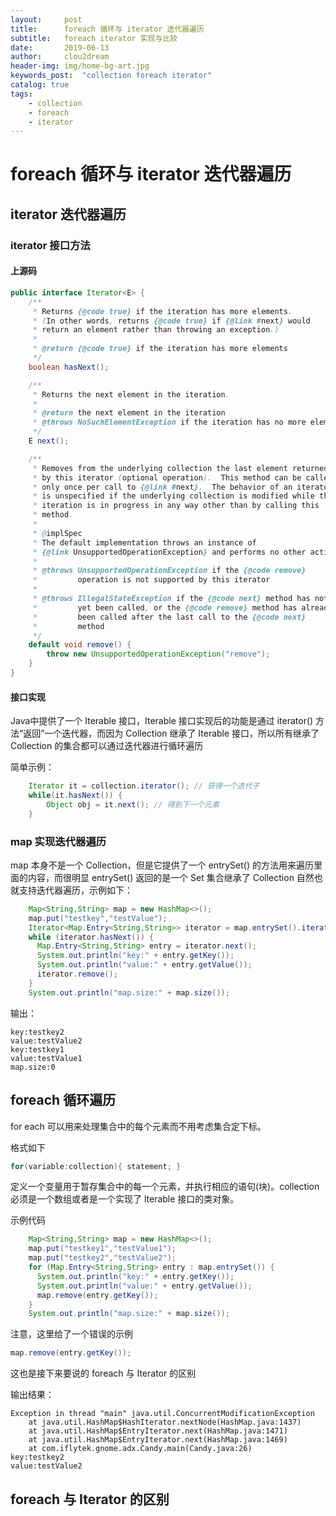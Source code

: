 ```yaml
---
layout:     post
title:      foreach 循环与 iterator 迭代器遍历
subtitle:   foreach iterator 实现与比较
date:       2019-06-13
author:     clou2dream
header-img: img/home-bg-art.jpg
keywords_post:  "collection foreach iterator"
catalog: true
tags:
    - collection
    - foreach
    - iterator
---
```

# foreach 循环与 iterator 迭代器遍历
## iterator 迭代器遍历
### iterator 接口方法
#### 上源码
```java
public interface Iterator<E> {
    /**
     * Returns {@code true} if the iteration has more elements.
     * (In other words, returns {@code true} if {@link #next} would
     * return an element rather than throwing an exception.)
     *
     * @return {@code true} if the iteration has more elements
     */
    boolean hasNext();

    /**
     * Returns the next element in the iteration.
     *
     * @return the next element in the iteration
     * @throws NoSuchElementException if the iteration has no more elements
     */
    E next();

    /**
     * Removes from the underlying collection the last element returned
     * by this iterator (optional operation).  This method can be called
     * only once per call to {@link #next}.  The behavior of an iterator
     * is unspecified if the underlying collection is modified while the
     * iteration is in progress in any way other than by calling this
     * method.
     *
     * @implSpec
     * The default implementation throws an instance of
     * {@link UnsupportedOperationException} and performs no other action.
     *
     * @throws UnsupportedOperationException if the {@code remove}
     *         operation is not supported by this iterator
     *
     * @throws IllegalStateException if the {@code next} method has not
     *         yet been called, or the {@code remove} method has already
     *         been called after the last call to the {@code next}
     *         method
     */
    default void remove() {
        throw new UnsupportedOperationException("remove");
    }
}
```
#### 接口实现
Java中提供了一个 Iterable 接口，Iterable 接口实现后的功能是通过 iterator() 方法“返回”一个迭代器，而因为 Collection 继承了 Iterable 接口，所以所有继承了 Collection 的集合都可以通过迭代器进行循环遍历

简单示例：
```java
    Iterator it = collection.iterator(); // 获得一个迭代子
    while(it.hasNext()) {
        Object obj = it.next(); // 得到下一个元素
    }
```
### map 实现迭代器遍历
map 本身不是一个 Collection，但是它提供了一个 entrySet() 的方法用来遍历里面的内容，而很明显 entrySet() 返回的是一个 Set 集合继承了 Collection 自然也就支持迭代器遍历，示例如下：
```java
    Map<String,String> map = new HashMap<>();
    map.put("testkey","testValue");
    Iterator<Map.Entry<String,String>> iterator = map.entrySet().iterator();
    while (iterator.hasNext()) {
      Map.Entry<String,String> entry = iterator.next();
      System.out.println("key:" + entry.getKey());
      System.out.println("value:" + entry.getValue());
      iterator.remove();
    }
    System.out.println("map.size:" + map.size());
```
输出：
```
key:testkey2
value:testValue2
key:testkey1
value:testValue1
map.size:0
```
## foreach 循环遍历
for each 可以用来处理集合中的每个元素而不用考虑集合定下标。

格式如下 
```java
for(variable:collection){ statement; }
```

定义一个变量用于暂存集合中的每一个元素，并执行相应的语句(块)。collection 必须是一个数组或者是一个实现了 lterable 接口的类对象。

示例代码
```java
    Map<String,String> map = new HashMap<>();
    map.put("testkey1","testValue1");
    map.put("testkey2","testValue2");
    for (Map.Entry<String,String> entry : map.entrySet()) {
      System.out.println("key:" + entry.getKey());
      System.out.println("value:" + entry.getValue());
      map.remove(entry.getKey());
    }
    System.out.println("map.size:" + map.size());
```

注意，这里给了一个错误的示例 
```java 
map.remove(entry.getKey());
```
这也是接下来要说的 foreach 与 Iterator 的区别

输出结果：
```
Exception in thread "main" java.util.ConcurrentModificationException
	at java.util.HashMap$HashIterator.nextNode(HashMap.java:1437)
	at java.util.HashMap$EntryIterator.next(HashMap.java:1471)
	at java.util.HashMap$EntryIterator.next(HashMap.java:1469)
	at com.iflytek.gnome.adx.Candy.main(Candy.java:26)
key:testkey2
value:testValue2
```
## foreach 与 Iterator 的区别